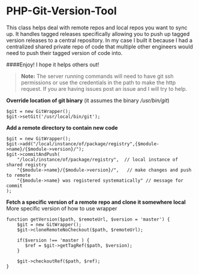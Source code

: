 PHP-Git-Version-Tool
================
This class helps deal with remote repos and local repos you want to sync up. 
It handles tagged releases specifically allowing you to push up tagged version releases to a central repository.  In my case I built it because I had a centralized shared private repo of code that multiple other engineers would need to push their tagged version of code into. 

####Enjoy! I hope it helps others out!

> **Note:** 
> The server running commands will need to have git ssh permissions or use the credentials in the path to make the http request.  If you are having issues post an issue and I will try to help. 

**Override location of git binary**
(it assumes the binary */usr/bin/git*)
```
$git = new GitWrapper(); 
$git->setGit('/usr/local/bin/git'); 
```

**Add a remote directory to contain new code**

```
$git = new GitWrapper();
$git->add("/local/instance/of/package/registry",{$module->name}/{$module->version}/");
$git->commitAndPush(
    "/local/instance/of/package/registry",  // local instance of shared registry
    "{$module->name}/{$module->version}/",   // make changes and push to remote 
    "{$module->name} was registered systematically" // message for commit 
);
```

**Fetch a specific version of a remote repo and clone it somewhere local**
More specific version of how to use wrapper
```
function getVersion($path, $remoteUrl, $version = 'master') {        
    $git = new GitWrapper();
    $git->cloneRemoteNoCheckout($path, $remoteUrl);

    if($version !== 'master ) {
       $ref = $git->getTagRef($path, $version);
    } 

    $git->checkoutRef($path, $ref);
}
```

